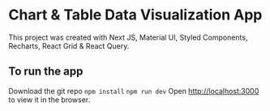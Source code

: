 # Chart & Table Data Visualization App

This project was created with Next JS, Material UI, Styled Components, Recharts, React Grid & React Query.

## To run the app

Download the git repo
`npm install`
`npm run dev`
Open [http://localhost:3000](http://localhost:3000) to view it in the browser.
